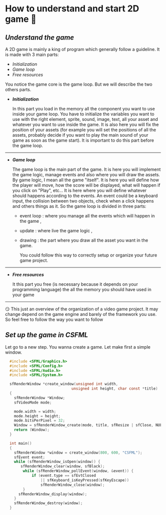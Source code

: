 # How to understand and start 2D game :robot:

## *Understand the game*

A 2D game is mainly a king of program which generally follow a guideline.
It is made with 3 main parts:

- *Initialization*
- *Game loop*
- *Free resources*

You notice the game core is the game loop.
But we will describe the two others parts.

- ***Initialization***

    In this part you load in the memory all the component you want to use inside your game loop.
    You have to initialize the variables you want to use with the right element, sprite, sound, image, text, all your asset and whatever you want to use inside the game.
    It is also here you will fix the position of your assets (for example you will set the positions of all the assets, probably decide if you want to play the main sound of your game as soon as the game start).
    It is important to do this part before the game loop.

---

- ***Game loop***

    The game loop is the main part of the game. It is here you will implement the game logic, manage events and also where you will draw the assets.
    By game logic, I mean all the game "itself". It is here you will define how the player will move, how the score will be displayed, what will happen if you click on "Play", etc...
    It is here where you will define whatever should happens according to the events. An event could be a keyboard input, the collision between two objects, check when a click happens and others things as it.
    So the game loop is divided in three parts:

  - event loop : where you manage all the events   which will happen in the game ,

  - update : where live the game logic ,

  - drawing : the part where you draw all the asset you want in the game.

    You could follow this way to correctly setup or organize your future game project.

---

- ***Free resources***

  It this part you free (is necessary because it depends on your programming language) the all the memory you should have used in your game

---

:smirk:
This just an overview of the organization of a video game project. It may change depend on the game engine and barely of the framework you use.
So feel free to follow the way you want to follow

## *Set up the game in CSFML*
Let go to a new step. You wanna create a game. Let make first a simple window.
```c
  #include <SFML/Graphics.h>
  #include <SFML/Config.h>
  #include <SFML/Audio.h>
  #include <SFML/System.h>

  sfRenderWindow *create_window(unsigned int width,
                              unsigned int height, char const *title)
  {
    sfRenderWindow *Window;
    sfVideoMode mode;

    mode.width = width;
    mode.height = height;
    mode.bitsPerPixel = 32;
    Window = sfRenderWindow_create(mode, title, sfResize | sfClose, NULL);
    return (Window);
  }

  int main() 
  {
    sfRenderWindow *window = create_window(800, 600, "CSFML");
    sfEvent event;
    while (sfRenderWindow_isOpen(window)) {
       sfRenderWindow_clear(window, sfBlack);
        while (sfRenderWindow_pollEvent(window, &event)) {
            if (event.type == sfEvtClosed
                || sfKeyboard_isKeyPressed(sfKeyEscape))
                sfRenderWindow_close(window);
        }
      sfRenderWindow_display(window);
    }
    sfRenderWindow_destroy(window);
  }
  
```
